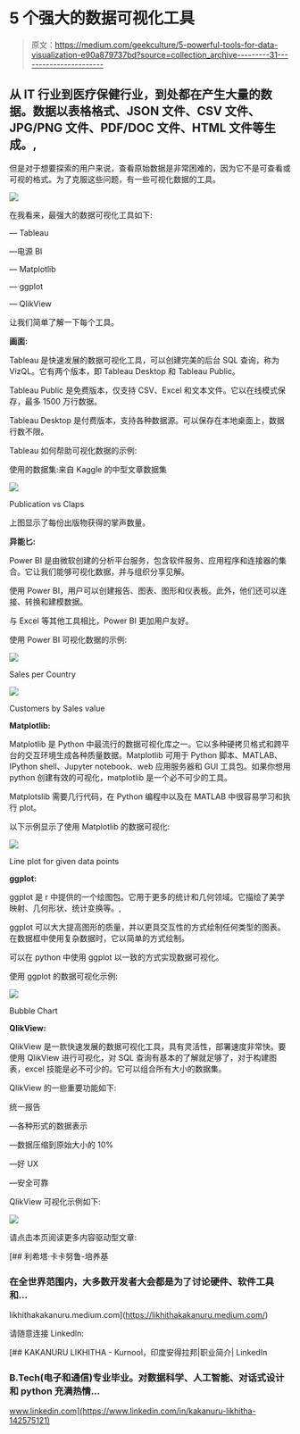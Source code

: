 # 5 个强大的数据可视化工具

> 原文：<https://medium.com/geekculture/5-powerful-tools-for-data-visualization-e90a879737bd?source=collection_archive---------31----------------------->

## 从 IT 行业到医疗保健行业，到处都在产生大量的数据。数据以表格格式、JSON 文件、CSV 文件、JPG/PNG 文件、PDF/DOC 文件、HTML 文件等生成。,

但是对于想要探索的用户来说，查看原始数据是非常困难的，因为它不是可查看或可视的格式。为了克服这些问题，有一些可视化数据的工具。

![](img/8d9aef57878074151fe18e54326fddb3.png)

在我看来，最强大的数据可视化工具如下:

— Tableau

—电源 BI

— Matplotlib

— ggplot

— QlikView

让我们简单了解一下每个工具。

**画面:**

Tableau 是快速发展的数据可视化工具，可以创建完美的后台 SQL 查询，称为 VizQL。它有两个版本，即 Tableau Desktop 和 Tableau Public。

Tableau Public 是免费版本，仅支持 CSV、Excel 和文本文件。它以在线模式保存，最多 1500 万行数据。

Tableau Desktop 是付费版本，支持各种数据源。可以保存在本地桌面上，数据行数不限。

Tableau 如何帮助可视化数据的示例:

使用的数据集:来自 Kaggle 的中型文章数据集

![](img/2d36e1d60292a45aa385980dcd3fe667.png)

Publication vs Claps

上图显示了每份出版物获得的掌声数量。

**异能匕:**

Power BI 是由微软创建的分析平台服务，包含软件服务、应用程序和连接器的集合。它让我们能够可视化数据，并与组织分享见解。

使用 Power BI，用户可以创建报告、图表、图形和仪表板。此外，他们还可以连接、转换和建模数据。

与 Excel 等其他工具相比，Power BI 更加用户友好。

使用 Power BI 可视化数据的示例:

![](img/b7e5221d162336590ad996b629a507eb.png)

Sales per Country

![](img/6db8748104911ed1a403b1226c760830.png)

Customers by Sales value

**Matplotlib:**

Matplotlib 是 Python 中最流行的数据可视化库之一。它以多种硬拷贝格式和跨平台的交互环境生成各种质量数据。Matplotlib 可用于 Python 脚本、MATLAB、IPython shell、Jupyter notebook、web 应用服务器和 GUI 工具包。如果你想用 python 创建有效的可视化，matplotlib 是一个必不可少的工具。

Matplotslib 需要几行代码，在 Python 编程中以及在 MATLAB 中很容易学习和执行 plot。

以下示例显示了使用 Matplotlib 的数据可视化:

![](img/c58efb5a67fe9a775c0bfe8e8cc1bad0.png)

Line plot for given data points

**ggplot:**

ggplot 是 r 中提供的一个绘图包。它用于更多的统计和几何领域。它描绘了美学映射、几何形状、统计变换等。,

ggplot 可以大大提高图形的质量，并以更具交互性的方式绘制任何类型的图表。在数据框中使用复杂数据时，它以简单的方式绘制。

可以在 python 中使用 ggplot 以一致的方式实现数据可视化。

使用 ggplot 的数据可视化示例:

![](img/a42a41bdd3b07d38b9696d1fed19ed13.png)

Bubble Chart

**QlikView:**

QlikView 是一款快速发展的数据可视化工具，具有灵活性，部署速度非常快。要使用 QlikView 进行可视化，对 SQL 查询有基本的了解就足够了，对于构建图表，excel 技能是必不可少的。它可以组合所有大小的数据集。

QlikView 的一些重要功能如下:

统一报告

—各种形式的数据表示

—数据压缩到原始大小的 10%

—好 UX

—安全可靠

QlikView 可视化示例如下:

![](img/cfa7e7951999563d906ece5c8ffb87ba.png)

请点击本页阅读更多内容驱动型文章:

[](https://likhithakakanuru.medium.com/) [## 利希塔·卡卡努鲁-培养基

### 在全世界范围内，大多数开发者大会都是为了讨论硬件、软件工具和…

likhithakakanuru.medium.com](https://likhithakakanuru.medium.com/) 

请随意连接 Linkedln:

 [## KAKANURU LIKHITHA - Kurnool，印度安得拉邦|职业简介| LinkedIn

### B.Tech(电子和通信)专业毕业。对数据科学、人工智能、对话式设计和 python 充满热情…

www.linkedin.com](https://www.linkedin.com/in/kakanuru-likhitha-142575121)